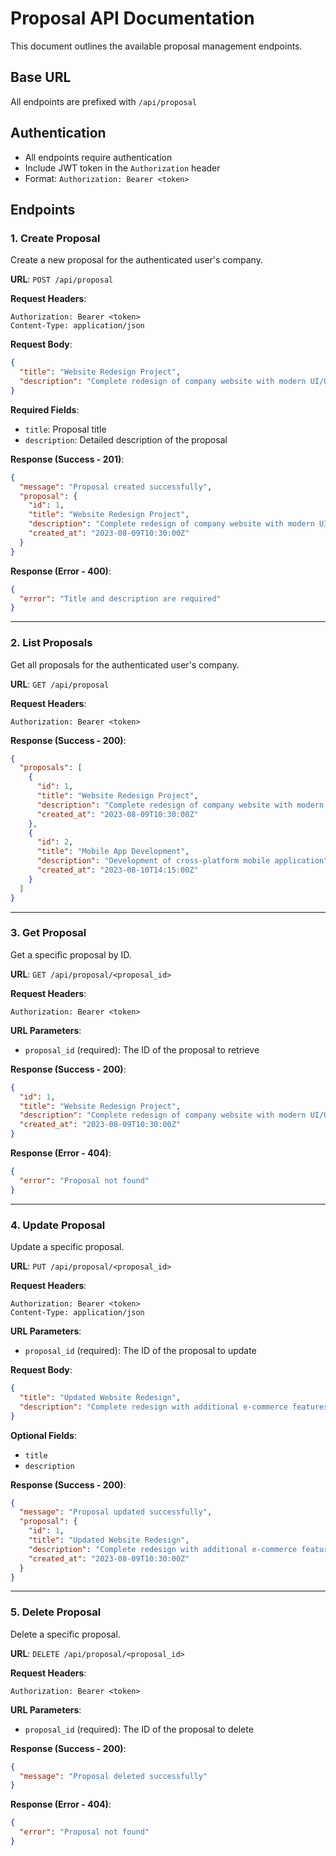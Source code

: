 # Proposal API Documentation

This document outlines the available proposal management endpoints.

## Base URL
All endpoints are prefixed with `/api/proposal`

## Authentication
- All endpoints require authentication
- Include JWT token in the `Authorization` header
- Format: `Authorization: Bearer <token>`

## Endpoints

### 1. Create Proposal
Create a new proposal for the authenticated user's company.

**URL**: `POST /api/proposal`

**Request Headers**:
```
Authorization: Bearer <token>
Content-Type: application/json
```

**Request Body**:
```json
{
  "title": "Website Redesign Project",
  "description": "Complete redesign of company website with modern UI/UX"
}
```

**Required Fields**:
- `title`: Proposal title
- `description`: Detailed description of the proposal

**Response (Success - 201)**:
```json
{
  "message": "Proposal created successfully",
  "proposal": {
    "id": 1,
    "title": "Website Redesign Project",
    "description": "Complete redesign of company website with modern UI/UX",
    "created_at": "2023-08-09T10:30:00Z"
  }
}
```

**Response (Error - 400)**:
```json
{
  "error": "Title and description are required"
}
```

---

### 2. List Proposals
Get all proposals for the authenticated user's company.

**URL**: `GET /api/proposal`

**Request Headers**:
```
Authorization: Bearer <token>
```

**Response (Success - 200)**:
```json
{
  "proposals": [
    {
      "id": 1,
      "title": "Website Redesign Project",
      "description": "Complete redesign of company website with modern UI/UX",
      "created_at": "2023-08-09T10:30:00Z"
    },
    {
      "id": 2,
      "title": "Mobile App Development",
      "description": "Development of cross-platform mobile application",
      "created_at": "2023-08-10T14:15:00Z"
    }
  ]
}
```

---

### 3. Get Proposal
Get a specific proposal by ID.

**URL**: `GET /api/proposal/<proposal_id>`

**Request Headers**:
```
Authorization: Bearer <token>
```

**URL Parameters**:
- `proposal_id` (required): The ID of the proposal to retrieve

**Response (Success - 200)**:
```json
{
  "id": 1,
  "title": "Website Redesign Project",
  "description": "Complete redesign of company website with modern UI/UX",
  "created_at": "2023-08-09T10:30:00Z"
}
```

**Response (Error - 404)**:
```json
{
  "error": "Proposal not found"
}
```

---

### 4. Update Proposal
Update a specific proposal.

**URL**: `PUT /api/proposal/<proposal_id>`

**Request Headers**:
```
Authorization: Bearer <token>
Content-Type: application/json
```

**URL Parameters**:
- `proposal_id` (required): The ID of the proposal to update

**Request Body**:
```json
{
  "title": "Updated Website Redesign",
  "description": "Complete redesign with additional e-commerce features"
}
```

**Optional Fields**:
- `title`
- `description`

**Response (Success - 200)**:
```json
{
  "message": "Proposal updated successfully",
  "proposal": {
    "id": 1,
    "title": "Updated Website Redesign",
    "description": "Complete redesign with additional e-commerce features",
    "created_at": "2023-08-09T10:30:00Z"
  }
}
```

---

### 5. Delete Proposal
Delete a specific proposal.

**URL**: `DELETE /api/proposal/<proposal_id>`

**Request Headers**:
```
Authorization: Bearer <token>
```

**URL Parameters**:
- `proposal_id` (required): The ID of the proposal to delete

**Response (Success - 200)**:
```json
{
  "message": "Proposal deleted successfully"
}
```

**Response (Error - 404)**:
```json
{
  "error": "Proposal not found"
}
```